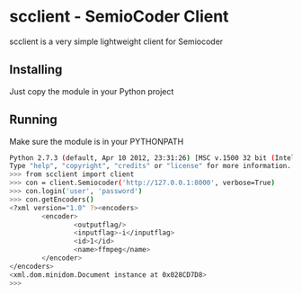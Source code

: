 # scclient - SemioCoder Client

scclient is a very simple lightweight client for Semiocoder

## Installing

Just copy the module in your Python project 

## Running

Make sure the module is in your PYTHONPATH

```bash
Python 2.7.3 (default, Apr 10 2012, 23:31:26) [MSC v.1500 32 bit (Intel)] on win32
Type "help", "copyright", "credits" or "license" for more information.
>>> from scclient import client
>>> con = client.Semiocoder('http://127.0.0.1:8000', verbose=True)
>>> con.login('user', 'password')
>>> con.getEncoders()
<?xml version="1.0" ?><encoders>
        <encoder>
                <outputflag/>
                <inputflag>-i</inputflag>
                <id>1</id>
                <name>ffmpeg</name>
        </encoder>
</encoders>
<xml.dom.minidom.Document instance at 0x028CD7D8>
>>>
```
